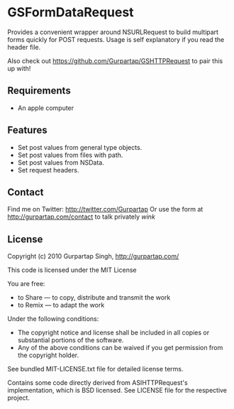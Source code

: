 
GSFormDataRequest
===============

Provides a convenient wrapper around NSURLRequest to build multipart forms quickly for POST requests. Usage is self explanatory if you read the header file.

Also check out https://github.com/Gurpartap/GSHTTPRequest to pair this up with!

Requirements
------------

 * An apple computer

Features
-----

 * Set post values from general type objects.
 * Set post values from files with path.
 * Set post values from NSData.
 * Set request headers.

Contact
-------

Find me on Twitter: http://twitter.com/Gurpartap
Or use the form at http://gurpartap.com/contact to talk privately *wink*

License
-------

Copyright (c) 2010 Gurpartap Singh, http://gurpartap.com/

This code is licensed under the MIT License

You are free:

 * to Share — to copy, distribute and transmit the work
 * to Remix — to adapt the work

Under the following conditions:

 * The copyright notice and license shall be included in all copies or substantial portions of the software.
 * Any of the above conditions can be waived if you get permission from the copyright holder.

See bundled MIT-LICENSE.txt file for detailed license terms.

Contains some code directly derived from ASIHTTPRequest's implementation, which is BSD licensed. See LICENSE file for the respective project.